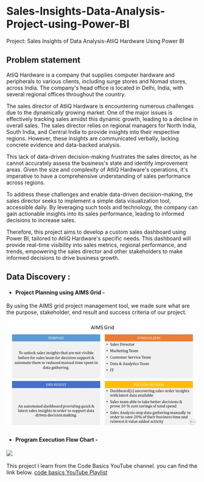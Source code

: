 # Sales-Insights-Data-Analysis-Project-using-Power-BI
Project: Sales Insights of Data Analysis-AtliQ Hardware Using Power BI

## Problem statement

AtliQ Hardware is a company that supplies computer hardware and peripherals to various clients, including surge stores and Nomad stores, across India. The company's head office is located in Delhi, India, with several regional offices throughout the country.

The sales director of AtliQ Hardware is encountering numerous challenges due to the dynamically growing market. One of the major issues is effectively tracking sales amidst this dynamic growth, leading to a decline in overall sales. The sales director relies on regional managers for North India, South India, and Central India to provide insights into their respective regions. However, these insights are communicated verbally, lacking concrete evidence and data-backed analysis.

This lack of data-driven decision-making frustrates the sales director, as he cannot accurately assess the business's state and identify improvement areas. Given the size and complexity of AtliQ Hardware's operations, it's imperative to have a comprehensive understanding of sales performance across regions.

To address these challenges and enable data-driven decision-making, the sales director seeks to implement a simple data visualization tool, accessible daily. By leveraging such tools and technology, the company can gain actionable insights into its sales performance, leading to informed decisions to increase sales.

Therefore, this project aims to develop a custom sales dashboard using Power BI, tailored to AtliQ Hardware's specific needs. This dashboard will provide real-time visibility into sales metrics, regional performance, and trends, empowering the sales director and other stakeholders to make informed decisions to drive business growth.

## Data Discovery :

- #### Project Planning using AIMS Grid -

By using the AIMS grid project management tool, we made sure what are the purpose, stakeholder, end result 
and success criteria  of our project.

<img src = "https://github.com/KoYa2003/Sales-Insights-Data-Analysis-Project-using-Power-BI/blob/main/photos/AIMS%20grid%20sales%20insights.jpg">

- #### Program Execution Flow Chart -

<img src = "https://github.com/KoYa2003/Sales-Insights-Data-Analysis-Project-using-Power-BI/tree/main/photos">



This project I learn from the Code Basics YouTube channel. you can find the link below.
[code basics YouTube Playlist](https://www.youtube.com/watch?v=hhZ62IlTxYs&list=PLeo1K3hjS3uva8pk1FI3iK9kCOKQdz1I9)
